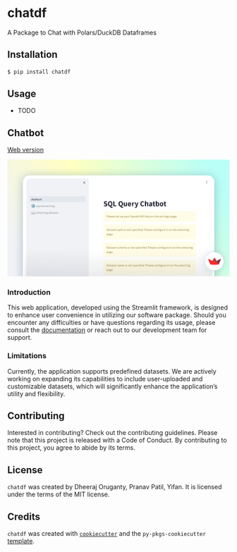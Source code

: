 # chatdf

A Package to Chat with Polars/DuckDB Dataframes

## Installation

```bash
$ pip install chatdf
```

## Usage

- TODO

## Chatbot

[Web version](https://chatbotpy-5rvjgceuhzisrfymppycmw.streamlit.app)

![App](web_info/picture/app.png)

### Introduction

This web application, developed using the Streamlit framework, is designed to enhance user convenience in utilizing our software package. Should you encounter any difficulties or have questions regarding its usage, please consult the [documentation]((https://chatbotpy-5rvjgceuhzisrfymppycmw.streamlit.app)) or reach out to our development team for support.

### Limitations

Currently, the application supports predefined datasets. We are actively working on expanding its capabilities to include user-uploaded and customizable datasets, which will significantly enhance the application’s utility and flexibility.

## Contributing

Interested in contributing? Check out the contributing guidelines. Please note that this project is released with a Code of Conduct. By contributing to this project, you agree to abide by its terms.

## License

`chatdf` was created by Dheeraj Oruganty, Pranav Patil, Yifan. It is licensed under the terms of the MIT license.

## Credits

`chatdf` was created with [`cookiecutter`](https://cookiecutter.readthedocs.io/en/latest/) and the `py-pkgs-cookiecutter` [template](https://github.com/py-pkgs/py-pkgs-cookiecutter).
